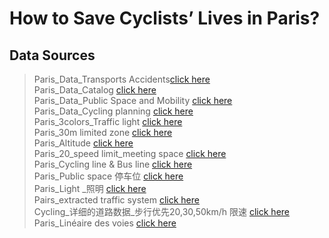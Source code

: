 # How to Save Cyclists’ Lives in Paris?


## Data Sources

>Paris_Data_Transports Accidents[click here](https://www.data.gouv.fr/en/datasets/base-de-donnees-accidents-corporels-de-la-circulation/)  
>Paris_Data_Catalog	[click here](http://opendata.apur.org/)  
>Paris_Data_Public Space and Mobility	[click here](http://opendata.apur.org/search?tags=apur_bd_espacepublic_mobilite)  
>Paris_Data_Cycling planning	[click here](http://opendata.apur.org/datasets/amenagement-cyclable)  
>Paris_3colors_Traffic light	[click here](https://opendata.paris.fr/explore/dataset/signalisation-tricolore/map/?disjunctive.lib_domain&disjunctive.lib_ouvrag&disjunctive.lib_regime&disjunctive.lib_voiedo&disjunctive.lib_region&disjunctive.lib_regi_1&disjunctive.lib_lumi_1&disjunctive.lib_lampef&basemap=jawg.dark&location=14,48.8637,2.36322)  
>Paris_30m limited zone	[click here](https://opendata.paris.fr/explore/dataset/zones-30/map/?disjunctive.nom_zca&disjunctive.arrdt&location=13,48.87524,2.37185&basemap=jawg.streets&dataChart=eyJxdWVyaWVzIjpbeyJjb25maWciOnsiZGF0YXNldCI6InpvbmVzLTMwIiwib3B0aW9ucyI6eyJkaXNqdW5jdGl2ZS5ub21femNhIjp0cnVlLCJkaXNqdW5jdGl2ZS5hcnJkdCI6dHJ1ZX19LCJjaGFydHMiOlt7ImFsaWduTW9udGgiOnRydWUsInR5cGUiOiJsaW5lIiwiZnVuYyI6IkFWRyIsInlBeGlzIjoiYXJyZHQiLCJzY2llbnRpZmljRGlzcGxheSI6dHJ1ZSwiY29sb3IiOiIjMDAzMzY2In1dLCJ4QXhpcyI6ImRhdGVfYXJyIiwibWF4cG9pbnRzIjoiIiwidGltZXNjYWxlIjoieWVhciIsInNvcnQiOiIifV0sImRpc3BsYXlMZWdlbmQiOnRydWUsImFsaWduTW9udGgiOnRydWV9)  
>Paris_Altitude	[click here](https://opendata.paris.fr/explore/dataset/plan-de-voirie-repere-de-nivellement/map/?disjunctive.typ&location=14,48.85797,2.31524&basemap=jawg.streets)  
>Paris_20_speed limit_meeting space	[click here](https://opendata.paris.fr/explore/dataset/zones-de-rencontre/map/?location=14,48.85221,2.3488&basemap=jawg.streets)  
>Paris_Cycling line & Bus line	[click here](https://opendata.paris.fr/explore/dataset/plan-de-voirie-pistes-cyclables-et-couloirs-de-bus/map/?disjunctive.num_pave&disjunctive.lib_classe&location=17,48.85885,2.33297&basemap=jawg.streets)  
>Paris_Public space 停车位	[click here](https://opendata.paris.fr/explore/dataset/stationnement-voie-publique-emplacements/information/?disjunctive.regpri&disjunctive.regpar&disjunctive.typsta&disjunctive.arrond)  
>Paris_Light _照明	[click here](https://opendata.paris.fr/explore/dataset/eclairage-public/map/?disjunctive.lib_domain&disjunctive.lib_ouvrag&disjunctive.lib_regime&disjunctive.nature_voi&disjunctive.lib_voiedo&disjunctive.materiau_s&disjunctive.type_suppo&disjunctive.modele_lum&disjunctive.lib_lumi_1&disjunctive.lib_lampef&basemap=jawg.dark&location=17,48.86555,2.34158)  
>Pairs_extracted traffic system	[click here](https://opendata.paris.fr/explore/dataset/troncon_voie/map/?location=15,48.86356,2.34208&basemap=jawg.streets)  
>Cycling_详细的道路数据_步行优先20,30,50km/h 限速	[click here](https://opendata.paris.fr/explore/dataset/reseau-cyclable/table/?disjunctive.typologie_simple&disjunctive.bidirectionnel&disjunctive.statut&disjunctive.sens_velo&disjunctive.arrdt&disjunctive.bois&disjunctive.position&disjunctive.circulation&disjunctive.piste&disjunctive.couloir_bus&disjunctive.type_continuite&disjunctive.reseau&basemap=jawg.streets&location=19,48.87239,2.35938)  
>Paris_Linéaire des voies	[click here](https://opendata.paris.fr/explore/dataset/voie/export/?location=17,48.85665,2.33191&basemap=jawg.streets&dataChart=eyJxdWVyaWVzIjpbeyJjb25maWciOnsiZGF0YXNldCI6InZvaWUiLCJvcHRpb25zIjp7fX0sImNoYXJ0cyI6W3siYWxpZ25Nb250aCI6dHJ1ZSwidHlwZSI6ImNvbHVtbiIsImZ1bmMiOiJBVkciLCJ5QXhpcyI6Im5fc3Ffdm8iLCJzY2llbnRpZmljRGlzcGxheSI6dHJ1ZSwiY29sb3IiOiIjMDAzMzY2In1dLCJ4QXhpcyI6ImJfb2ZmIiwibWF4cG9pbnRzIjo1MCwic29ydCI6IiJ9XSwidGltZXNjYWxlIjoiIiwiZGlzcGxheUxlZ2VuZCI6dHJ1ZSwiYWxpZ25Nb250aCI6dHJ1ZX0%3D)  
